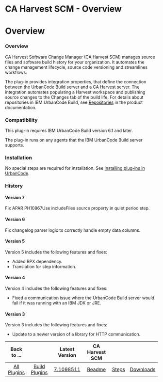 
CA Harvest SCM - Overview
=========================

# Overview


### Overview




CA Harvest Software Change Manager (CA Harvest SCM) manages source files and software build history for your organization. It automates the change management lifecycle, source code versioning and streamlines workflows.

The plug-in provides integration properties, that define the connection between the UrbanCode Build server and a CA Harvest server. The integration automates populating a Harvest workspace and publishing source changes to the Changes tab of the build life. For details about repositories in IBM UrbanCode Build, see [Repositories](http://www.ibm.com/support/knowledgecenter/SS8NMD_6.1.2/com.ibm.ucbuild.doc/topics/settings_project_repo_cpt.html) in the product documentation.

### Compatibility

This plug-in requires IBM UrbanCode Build version 6.1 and later.

The plug-in runs on any agents that the IBM UrbanCode Build server supports.

### Installation

No special steps are required for installation. See [Installing plug-ins in UrbanCode](https://www.urbancode.com/resource/installing-plug-ins-in-urbancode-products/ "Installing plug-ins in UrbanCode").

### History

#### Version 7

Fix APAR PH10867Use includeFiles source property in quiet period step.

#### Version 6

Fix changelog parser logic to correctly handle empty data columns.

#### Version 5

Version 5 includes the following features and fixes:

* Added RPX dependency.
* Translation for step information.

#### Version 4

Version 4 includes the following features and fixes:

* Fixed a communication issue where the UrbanCode Build server would fail if it was running with an IBM JDK or JRE.

#### Version 3

Version 3 includes the following features and fixes:

* Update to a newer version of a library for HTTP communication.

|Back to ...||Latest Version|CA Harvest SCM |||
| :---: | :---: | :---: | :---: | :---: | :---: |
|[All Plugins](../../index.md)|[Build Plugins](../README.md)|[7.1098511](https://raw.githubusercontent.com/UrbanCode/IBM-UCB-PLUGINS/main/files/Harvest/Harvest-hcl-7.1098511.zip)|[Readme](README.md)|[Steps](steps.md)|[Downloads](downloads.md)|
